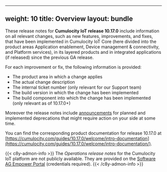 
---
weight: 10
title: Overview
layout: bundle
---

These release notes for **Cumulocity IoT release 10.17.0** include information on all relevant changes, such as new features, improvements, and fixes, that have been implemented in Cumulocity IoT Core (here divided into the product areas Application enablement, Device management & connectivity, and Platform services), in its layered products and in integrated applications (if released) since the previous GA release.

For each improvement or fix, the following information is provided:

- The product area in which a change applies
- The actual change description
- The internal ticket number (only relevant for our Support team)
- The build version in which the change has been implemented
- The build component into which the change has been implemented (only relevant as of 10.17.0+)

Moreover the release notes include [announcements](/release-10-17-0/announcements-10-17-0/) for planned and implemented deprecations that might require action on your side at some time.

You can find the corresponding product documentation for release 10.17.0 at [https://cumulocity.com/guides/10.17.0/welcome/intro-documentation](https://cumulocity.com/guides/10.17.0/welcome/intro-documentation/).

{{< c8y-admon-info >}}
The *Operations release notes* for the Cumulocity IoT platform are not publicly available. They are provided on the [Software AG Empower Portal](https://documentation.softwareag.com/) (credentials required).
{{< /c8y-admon-info >}}
